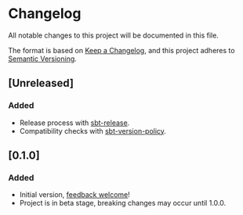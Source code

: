 # Changelog

All notable changes to this project will be documented in this file.

The format is based on [Keep a Changelog](https://keepachangelog.com/en/1.1.0/),
and this project adheres to [Semantic Versioning](https://semver.org/spec/v2.0.0.html).

## [Unreleased]
### Added
- Release process with [sbt-release](https://github.com/sbt/sbt-release).
- Compatibility checks with [sbt-version-policy](https://github.com/scalacenter/sbt-version-policy).

## [0.1.0]
### Added
- Initial version, [feedback welcome](https://github.com/agboom/sbt-steps/issues)!
- Project is in beta stage, breaking changes may occur until 1.0.0.
